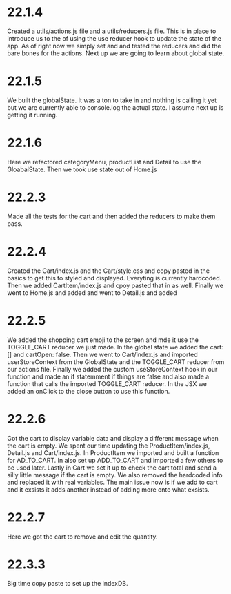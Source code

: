 # 22.1.4

Created a utils/actions.js file and a utils/reducers.js file. This is in place to introduce us to the of using the use reducer hook to update the state of the app. As of right now we simply set and and tested the reducers and did the bare bones for the actions. Next up we are going to learn about global state.

# 22.1.5

We built the globalState. It was a ton to take in and nothing is calling it yet but we are currently able to console.log the actual state. I assume next up is getting it running.

# 22.1.6

Here we refactored categoryMenu, productList and Detail to use the GloabalState. Then we took use state out of Home.js

# 22.2.3

Made all the tests for the cart and then added the reducers to make them pass.

# 22.2.4

Created the Cart/index.js and the Cart/style.css and copy pasted in the basics to get this to styled and displayed. Everyting is currently hardcoded. Then we added CartItem/index.js and cpoy pasted that in as well. Finally we went to Home.js and added <Cart/> and went to Detail.js and added <Cart/>

# 22.2.5

We added the shopping cart emoji to the screen and mde it use the TOGGLE_CART reducer we just made. In the global state we added the cart:[] and cartOpen: false. Then we went to Cart/index.js and imported userStoreContext from the GlobalState and the TOGGLE_CART reducer from our actions file. Finally we added the custom useStoreContext hook in our function and made an if statemment if things are false and also made a function that calls the imported TOGGLE_CART reducer. In the JSX we added an onClick to the close button to use this function.

# 22.2.6

Got the cart to display variable data and display a different message when the cart is empty. We spent our time updating the ProductItem/index.js, Detail.js and Cart/index.js. In ProductItem we imported and built a function for AD_TO_CART. In also set up ADD_TO_CART and imported a few others to be used later. Lastly in Cart we set it up to check the cart total and send a silly little message if the cart is empty. We also removed the hardcoded info and replaced it with real variables. The main issue now is if we add to cart and it exsists it adds another instead of adding more onto what exsists.

# 22.2.7

Here we got the cart to remove and edit the quantity.

# 22.3.3

Big time copy paste to set up the indexDB.
